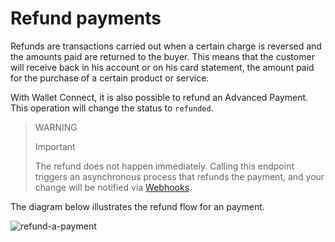 # Refund payments

Refunds are transactions carried out when a certain charge is reversed and the amounts paid are returned to the buyer. This means that the customer will receive back in his account or on his card statement, the amount paid for the purchase of a certain product or service.

With Wallet Connect, it is also possible to refund an Advanced Payment. This operation will change the status to `refunded`.

> WARNING
>
> Important
>
> The refund does not happen immediately. Calling this endpoint triggers an asynchronous process that refunds the payment, and your change will be notified via [Webhooks](/developers/en/docs/wallet-connect/additional-content/your-integrations/notifications/webhooks).

The diagram below illustrates the refund flow for an payment.

![refund-a-payment](/images/wallet-connect/refund-a-payment.en.png)